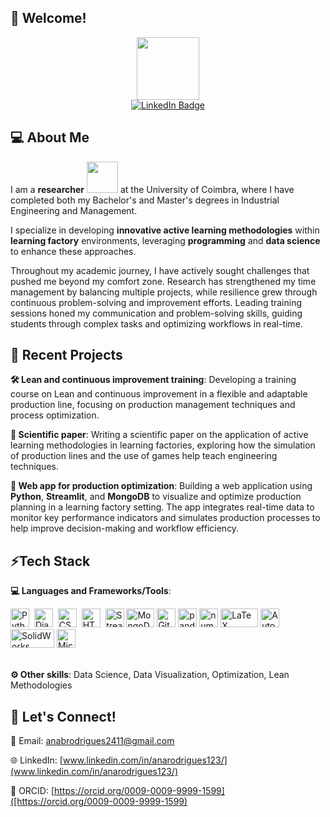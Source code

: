 ## 👋 Welcome!
<div id="header" align="center">
  <img src="https://media.giphy.com/media/DchAzu0Ur1UKOTvasb/giphy.gif?cid=ecf05e477wfmfxqluuy43d7g16do7eruhgvhpxirz60c82ol&ep=v1_gifs_related&rid=giphy.gif&ct=g" width="100"/>
</div>
<div id="badges" align="center">
  <a href="https://www.linkedin.com/in/anarodrigues123/">
    <img src="https://img.shields.io/badge/LinkedIn-blue?style=for-the-badge&logo=linkedin&logoColor=white" alt="LinkedIn Badge"/>
  </a>
</div>


## 💻 About Me
I am a **researcher** <img src="https://media.giphy.com/media/v1.Y2lkPTc5MGI3NjExc3NreWl1eGttMXE3MmZ6emhpejM4dHFld2Y3N2s2a3I1MmcxMHQxeiZlcD12MV9naWZzX3NlYXJjaCZjdD1n/fhAwk4DnqNgw8/giphy.gif" width="50"> at the University of Coimbra, where I have completed both my Bachelor's and Master's degrees in Industrial Engineering and Management.

I specialize in developing **innovative active learning methodologies** within **learning factory** environments, leveraging **programming** and **data science** to enhance these approaches.

Throughout my academic journey, I have actively sought challenges that pushed me beyond my comfort zone. Research has strengthened my time management by balancing multiple projects, while resilience grew through continuous problem-solving and improvement efforts. Leading training sessions honed my communication and problem-solving skills, guiding students through complex tasks and optimizing workflows in real-time.



## 🌱 Recent Projects
**🛠️ Lean and continuous improvement training**: Developing a training course on Lean and continuous improvement in a flexible and adaptable production line, focusing on production management techniques and process optimization.

**📝 Scientific paper**: Writing a scientific paper on the application of active learning methodologies in learning factories, exploring how the simulation of production lines and the use of games help teach engineering techniques.

**📱 Web app for production optimization**: Building a web application using **Python**, **Streamlit**, and **MongoDB** to visualize and optimize production planning in a learning factory setting. The app integrates real-time data to monitor key performance indicators and simulates production processes to help improve decision-making and workflow efficiency.


## ⚡Tech Stack
**💻 Languages and Frameworks/Tools**:
<div>
  <img src="https://drive.google.com/uc?export=view&id=1pY390Ft7u5kNuMrU70OkMTndHj-T3Bt3" title="Python" alt="Python" width="30" height="30"/>&nbsp;
  <img src="https://drive.google.com/uc?export=view&id=17yy5fnfn4Lvhl7iUORn_ETpQBJWt2Ltp" title="Django" alt="Django" width="30" height="30"/>&nbsp;
  <img src="https://drive.google.com/uc?export=view&id=1FwW0tr6NjaOceHZcw-1za6BJSdVWcJtK"  title="CSS3" alt="CSS" width="30" height="30"/>&nbsp;
  <img src="https://drive.google.com/uc?export=view&id=1U-lEnfTOVX32bfApgHmhDFlhoRLld2d9" title="HTML" alt="HTML" width="30" height="30"/>&nbsp;
  <img src="https://drive.google.com/uc?export=view&id=1M0SbZfLfmvEGtQbKtQCto_VqxLwo6yJt" title="Streamlit" **alt="Streamlit" width="30" height="30"/>
  <img src="https://drive.google.com/uc?export=view&id=1t8nfcuSTLjOOdHzfhYOgUVQwUAMD10h2" title="MongoDB" **alt="MongoDB" width="45" height="30"/>
  <img src="https://drive.google.com/uc?export=view&id=1eUnDK7nCMGDF4wdWxJLZyOa6oT22hdr_" title="Git" **alt="Git" width="30" height="30"/>
  <img src="https://drive.google.com/uc?export=view&id=1AMoj-9TVqC-Ig2RADzE8j2dC7BsVYagx" title="pandas" **alt="pandas" width="30" height="30"/>
  <img src="https://drive.google.com/uc?export=view&id=1g2IE_wiwd-F7v9A4-MCqHJ0JcBcSXO1E" title="numpy" **alt="numpy" width="30" height="30"/>  
  <img src="https://drive.google.com/uc?export=view&id=1Ls0YDy4YdZB9B73XX6yiruWOXgi6cm00" title="LaTeX" **alt="LaTeX" width="60" height="30"/>
  <img src="https://drive.google.com/uc?export=view&id=1yb5EaRXf9g7aBfJkqdkmv3PXoh1bVtqE" title="AutoCAD" **alt="AutoCAD" width="30" height="30"/>
  <img src="https://drive.google.com/uc?export=view&id=1nd4Ag5nnMQCuOPJEOfQvQkyNw8gXBx2C" title="SolidWorks" **alt="SolidWorks" width="70" height="30"/>
  <img src="https://drive.google.com/uc?export=view&id=15HFh9U8n6cNdsPrVF480TJSrrxsCeWuS" title="Microsoft Office" **alt="Microsoft Office" width="30" height="30"/>
</div>
<br>

**⚙️ Other skills**: Data Science, Data Visualization, Optimization, Lean Methodologies


## 🔗 Let's Connect!

📧 Email: [anabrodrigues2411@gmail.com](mailto:anabrodrigues2411@gmail.com)

🌐 LinkedIn: [www.linkedin.com/in/anarodrigues123/](www.linkedin.com/in/anarodrigues123/)

📜 ORCID: [https://orcid.org/0009-0009-9999-1599]([https://orcid.org/0009-0009-9999-1599)


